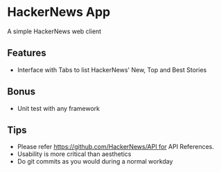 # HackerNews App

A simple HackerNews web client

## Features

* Interface with Tabs to list HackerNews' New, Top and Best Stories

## Bonus

* Unit test with any framework

## Tips

* Please refer https://github.com/HackerNews/API for API References.
* Usability is more critical than aesthetics
* Do git commits as you would during a normal workday 
